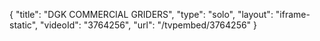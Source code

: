 {
    "title": "DGK COMMERCIAL GRIDERS",
    "type": "solo",
    "layout": "iframe-static",
    "videoId": "3764256",
    "url": "\/tvpembed\/3764256"
}